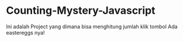 # Counting-Mystery-Javascript

Ini adalah Project yang dimana bisa menghitung jumlah klik tombol
Ada eastereggs nya!
